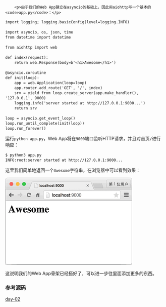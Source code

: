 ﻿
        <p>由于我们的Web App建立在asyncio的基础上，因此用aiohttp写一个基本的<code>app.py</code>：</p>
<pre><code>import logging; logging.basicConfig(level=logging.INFO)

import asyncio, os, json, time
from datetime import datetime

from aiohttp import web

def index(request):
    return web.Response(body=b&#39;&lt;h1&gt;Awesome&lt;/h1&gt;&#39;)

@asyncio.coroutine
def init(loop):
    app = web.Application(loop=loop)
    app.router.add_route(&#39;GET&#39;, &#39;/&#39;, index)
    srv = yield from loop.create_server(app.make_handler(), &#39;127.0.0.1&#39;, 9000)
    logging.info(&#39;server started at http://127.0.0.1:9000...&#39;)
    return srv

loop = asyncio.get_event_loop()
loop.run_until_complete(init(loop))
loop.run_forever()
</code></pre><p>运行<code>python app.py</code>，Web App将在<code>9000</code>端口监听HTTP请求，并且对首页<code>/</code>进行响应：</p>
<pre><code>$ python3 app.py
INFO:root:server started at http://127.0.0.1:9000...
</code></pre><p>这里我们简单地返回一个<code>Awesome</code>字符串，在浏览器中可以看到效果：</p>
<p><img src="../files/attachments/0014327731340820dbf437504bb4436a96036b490048551000/l.jpg" alt="awesome-home"></p>
<p>这说明我们的Web App骨架已经搭好了，可以进一步往里面添加更多的东西。</p>
<h3 id="-">参考源码</h3>
<p><a href="https://github.com/michaelliao/awesome-python3-webapp/tree/day-02">day-02</a></p>

    